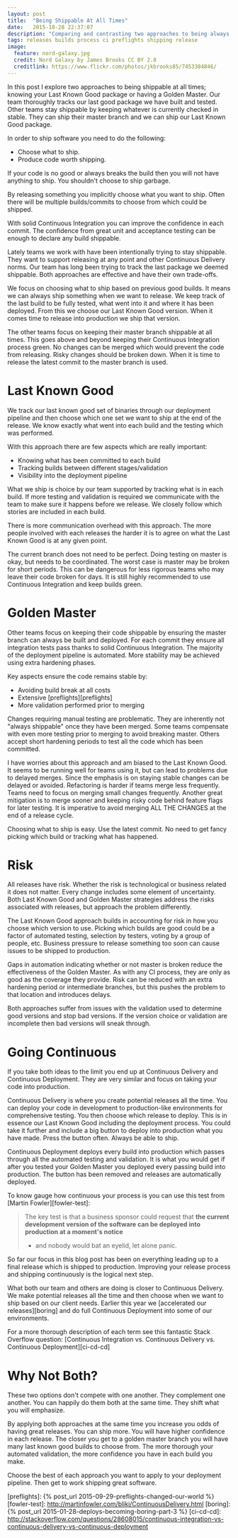 ```yaml
---
layout: post
title:  "Being Shippable At All Times"
date:   2015-10-28 22:37:07
description: "Comparing and contrasting two approaches to being always shippable"
tags: releases builds process ci preflights shipping release
image:
  feature: nord-galaxy.jpg
  credit: Nord Galaxy by James Brooks CC BY 2.0
  creditlink: https://www.flickr.com/photos/jkbrooks85/7453384846/
---
```


In this post I explore two approaches to being shippable at all times;
knowing your Last Known Good package or having a Golden Master. Our team
thoroughly tracks our last good package we have built and tested. Other teams stay
shippable by keeping whatever is currently checked in stable. They can ship
their master branch and we can ship our Last Known Good package.

In order to ship software you need to do the following:

* Choose what to ship.
* Produce code worth shipping.

If your code is no good or always breaks the build then you will not have
anything to ship. You shouldn't choose to ship garbage.

By releasing something you implicitly choose what you want to ship. Often there
will be multiple builds/commits to choose from which could be shipped.

With solid Continuous Integration you can improve the confidence in each commit.
The confidence from great unit and acceptance testing can be enough to declare
any build shippable.

Lately teams we work with have been intentionally trying to stay shippable.
They want to support releasing at any point and other Continuous Delivery
norms. Our team has long been trying to track the last package we deemed
shippable. Both approaches are effective and have their own trade-offs.

We focus on choosing what to ship based on previous good builds. It means we can always ship something when
we want to release. We keep track of the last build to be fully
tested, what went into it and where it has been deployed. From this
we choose our Last Known Good version. When it comes time to release
into production we ship that version.

The other teams focus on keeping their master branch shippable at all times. This
goes above and beyond keeping their Continuous Integration process green. No changes
can be merged which would prevent the code from releasing. Risky changes should be
broken down. When it is time to release the latest commit to the master branch is used.

Last Known Good
===============================================================================

We track our last known good set of binaries through our deployment pipeline
and then choose which one set we want to ship at the end of the release. We
know exactly what went into each build and the testing which was performed.

With this approach there are few aspects which are really important:

* Knowing what has been committed to each build
* Tracking builds between different stages/validation
* Visibility into the deployment pipeline

What we ship is choice by our team supported by tracking what is in each build. If more
testing and validation is required we communicate with the team to make sure it
happens before we release. We closely follow which stories are included
in each build.

There is more communication overhead with this approach. The more people involved
with each releases the harder it is to agree on what the Last Known Good
is at any given point.

The current branch does not need to be perfect. Doing testing on master is okay,
but needs to be coordinated. The worst case is master may be broken for short
periods. This can be dangerous for less
rigorous teams who may leave their code broken for days. It is still highly
recommended to use Continuous Integration and keep builds green.

Golden Master
===============================================================================

Other teams focus on keeping their code shippable by ensuring the master branch
can always be built and deployed. For each commit they ensure all integration tests
pass thanks to solid Continuous Integration. The majority of the deployment
pipeline is automated. More stability may be achieved using extra hardening phases.

Key aspects ensure the code remains stable by:

* Avoiding build break at all costs
* Extensive [preflights][preflights]
* More validation performed prior to merging

Changes requiring manual testing are problematic. They are inherently
not "always shippable" once they have been merged. Some teams compensate with even
more testing prior to merging to avoid breaking master. Others accept short
hardening periods to test all the code which has been committed.

I have worries about this approach and am biased to the Last Known Good. It seems
to be running well for teams using it, but can lead to problems due to delayed
merges. Since the emphasis is on staying stable changes can be delayed or avoided.
Refactoring is harder if teams merge less frequently. Teams need to focus on
merging small changes frequently. Another great mitigation is to merge sooner and
keeping risky code behind feature flags for later testing. It is imperative to
avoid merging ALL THE CHANGES at the end of a release cycle.

Choosing what to ship is easy. Use the latest commit. No need to get fancy
picking which build or tracking what has happened.

Risk
===============================================================================

All releases have risk. Whether the risk is technological or business related it
does not matter. Every change includes some element of uncertainty. Both Last
Known Good and Golden Master strategies address the risks associated with
releases, but approach the problem differently.

The Last Known Good approach builds in accounting for risk in how you choose
which version to use. Picking which builds are good could be a factor of
automated testing, selection by testers, voting by a group of people, etc.
Business pressure to release something too soon can cause issues to be shipped
to production.

Gaps in automation indicating whether or not master is broken reduce the
effectiveness of the Golden Master. As with any CI process, they are only as
good as the coverage they provide. Risk can be reduced with an extra
hardening period or intermediate branches, but this pushes the problem
to that location and introduces delays.

Both approaches suffer from issues with the validation used to determine good
versions and stop bad versions. If the version choice or validation are incomplete
then bad versions will sneak through.

Going Continuous
===============================================================================

If you take both ideas to the limit you end up at Continuous Delivery and
Continuous Deployment. They are very similar and focus on taking your code into
production.

Continuous Delivery is where you create potential releases all the time. You
can deploy your code in development to production-like environments for
comprehensive testing. You then choose which release to deploy. This is in
essence our Last Known Good including the deployment process. You could take
it further and include a big button to deploy into production what you have made.
Press the button often. Always be able to ship.

Continuous Deployment deploys every build into production which passes through all the
automated testing and validation. It is what you would get if after you tested
your Golden Master you deployed every passing build into production. The button
has been removed and releases are automatically deployed.

To know gauge how continuous your process is you can use this test from [Martin Fowler][fowler-test]:

> The key test is that a business sponsor could request that
> **the current development version of the software can be deployed into production at a moment's notice**
> - and nobody would bat an eyelid, let alone panic.

So far our focus in this blog post has been on everything leading up to a final
release which is shipped to production. Improving your release process and
shipping continuously is the logical next step.

What both our team and others are doing is closer to Continuous Delivery. We
make potential releases all the time and then choose when we want to ship based
on our client needs. Earlier this year we [accelerated our releases][boring] and
do full Continuous Deployment into some of our environments.

For a more thorough description of each term see this fantastic Stack Overflow
question: [Continuous Integration vs. Continuous Delivery vs. Continuous Deployment][ci-cd-cd]

Why Not Both?
===============================================================================

These two options don't compete with one another. They complement one another.
You can happily do them both at the same time. They shift what you will emphasize.

By applying both approaches at the same time you increase you odds of having
great releases. You can ship more. You will have higher confidence in each
release. The closer you get to a golden master branch you will have many
last known good builds to choose from. The more thorough your automated
validation, the more confidence you have in each build you make.

Choose the best of each approach you want to apply to your deployment pipeline.
Then get to work shipping great software.

[preflights]: {% post_url 2015-09-29-preflights-changed-our-world %}
[fowler-test]: http://martinfowler.com/bliki/ContinuousDelivery.html
[boring]: {% post_url 2015-01-28-deploys-becoming-boring-part-3 %}
[ci-cd-cd]: http://stackoverflow.com/questions/28608015/continuous-integration-vs-continuous-delivery-vs-continuous-deployment
